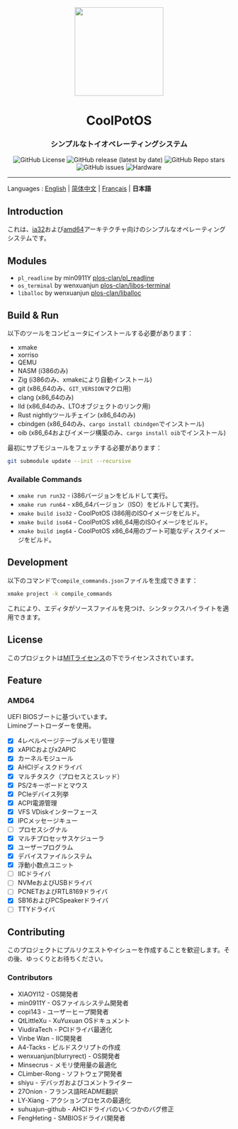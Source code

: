 <div align="center">
<img height="200px" src="https://github.com/user-attachments/assets/9542ad95-0f48-43ad-9617-a750db84e907" />

<h1 align="center">CoolPotOS</h1>
<h3>シンプルなトイオペレーティングシステム</h3>

<img alt="GitHub License" src="https://img.shields.io/github/license/plos-clan/CoolPotOS?style=flat-square"/>
<img alt="GitHub release (latest by date)" src="https://img.shields.io/github/v/release/plos-clan/CoolPotOS?style=flat-square"/>
<img alt="GitHub Repo stars" src="https://img.shields.io/github/stars/plos-clan/CoolPotOS?style=flat-square"/>
<img alt="GitHub issues" src="https://img.shields.io/github/issues/plos-clan/CoolPotOS?style=flat-square"/>
<img alt="Hardware" src="https://img.shields.io/badge/Hardware-i386_x64-blue?style=flat-square"/>
</div>

---

Languages
: [English](../README.md)
| [简体中文](README-zh-CN.md)
| [Français](README-fr-FR.md)
| **日本語**

## Introduction

これは、[ia32](https://en.wikipedia.org/wiki/IA-32)および[amd64](https://en.wikipedia.org/wiki/X86-64)アーキテクチャ向けのシンプルなオペレーティングシステムです。

## Modules

- `pl_readline` by min0911Y [plos-clan/pl_readline](https://github.com/plos-clan/pl_readline)
- `os_terminal` by wenxuanjun [plos-clan/libos-terminal](https://github.com/plos-clan/libos-terminal)
- `liballoc` by wenxuanjun [plos-clan/liballoc](https://github.com/plos-clan/liballoc)

## Build & Run

以下のツールをコンピュータにインストールする必要があります：

- xmake
- xorriso
- QEMU
- NASM (i386のみ)
- Zig (i386のみ、xmakeにより自動インストール)
- git (x86_64のみ、`GIT_VERSION`マクロ用)
- clang (x86_64のみ)
- lld (x86_64のみ、LTOオブジェクトのリンク用)
- Rust nightlyツールチェイン (x86_64のみ)
- cbindgen (x86_64のみ、`cargo install cbindgen`でインストール)
- oib (x86_64およびイメージ構築のみ、`cargo install oib`でインストール)

最初にサブモジュールをフェッチする必要があります：

```bash
git submodule update --init --recursive
```

### Available Commands

- `xmake run run32` - i386バージョンをビルドして実行。
- `xmake run run64` - x86_64バージョン（ISO）をビルドして実行。
- `xmake build iso32` - CoolPotOS i386用のISOイメージをビルド。
- `xmake build iso64` - CoolPotOS x86_64用のISOイメージをビルド。
- `xmake build img64` - CoolPotOS x86_64用のブート可能なディスクイメージをビルド。

## Development

以下のコマンドで`compile_commands.json`ファイルを生成できます：

```bash
xmake project -k compile_commands
```

これにより、エディタがソースファイルを見つけ、シンタックスハイライトを適用できます。

## License

このプロジェクトは[MITライセンス](LICENSE)の下でライセンスされています。

## Feature

### AMD64

UEFI BIOSブートに基づいています。\
Limineブートローダーを使用。

- [x] 4レベルページテーブルメモリ管理
- [x] xAPICおよびx2APIC
- [x] カーネルモジュール
- [x] AHCIディスクドライバ
- [x] マルチタスク（プロセスとスレッド）
- [x] PS/2キーボードとマウス
- [x] PCIeデバイス列挙
- [x] ACPI電源管理
- [x] VFS VDiskインターフェース
- [x] IPCメッセージキュー
- [ ] プロセスシグナル
- [x] マルチプロセッサスケジューラ
- [x] ユーザープログラム
- [x] デバイスファイルシステム
- [x] 浮動小数点ユニット
- [ ] IICドライバ
- [ ] NVMeおよびUSBドライバ
- [ ] PCNETおよびRTL8169ドライバ
- [x] SB16およびPCSpeakerドライバ
- [ ] TTYドライバ

## Contributing

このプロジェクトにプルリクエストやイシューを作成することを歓迎します。その後、ゆっくりとお待ちください。

### Contributors

- XIAOYI12 - OS開発者
- min0911Y - OSファイルシステム開発者
- copi143 - ユーザーヒープ開発者
- QtLittleXu - XuYuxuan OSドキュメント
- ViudiraTech - PCIドライバ最適化
- Vinbe Wan - IIC開発者
- A4-Tacks - ビルドスクリプトの作成
- wenxuanjun(blurryrect) - OS開発者
- Minsecrus - メモリ使用量の最適化
- CLimber-Rong - ソフトウェア開発者
- shiyu - デバッガおよびコメントライター
- 27Onion - フランス語README翻訳
- LY-Xiang - アクションプロセスの最適化
- suhuajun-github - AHCIドライバのいくつかのバグ修正
- FengHeting - SMBIOSドライバ開発者

